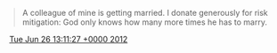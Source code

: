 > A colleague of mine is getting married\. I donate generously for risk mitigation: God only knows how many more times he has to marry\.

<img src="../../media/tweet.ico" width="12" /> [Tue Jun 26 13:11:27 +0000 2012](https://twitter.com/DromerDenker/status/217605997487849472)